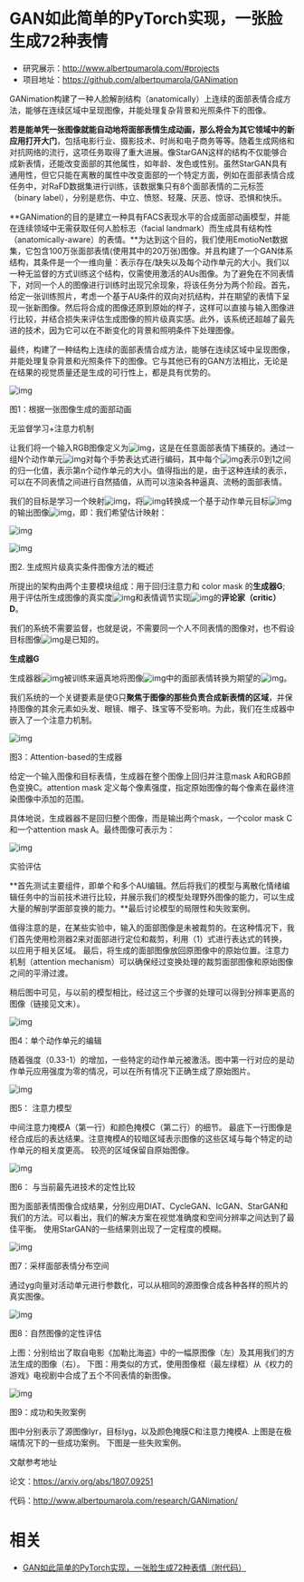 
# GAN如此简单的PyTorch实现，一张脸生成72种表情

- 研究展示：http://www.albertpumarola.com/#projects
- 项目地址：https://github.com/albertpumarola/GANimation



GANimation构建了一种人脸解剖结构（anatomically）上连续的面部表情合成方法，能够在连续区域中呈现图像，并能处理复杂背景和光照条件下的图像。


**若是能单凭一张图像就能自动地将面部表情生成动画，那么将会为其它领域中的新应用打开大门**，包括电影行业、摄影技术、时尚和电子商务等等。随着生成网络和对抗网络的流行，这项任务取得了重大进展。像StarGAN这样的结构不仅能够合成新表情，还能改变面部的其他属性，如年龄、发色或性别。虽然StarGAN具有通用性，但它只能在离散的属性中改变面部的一个特定方面，例如在面部表情合成任务中，对RaFD数据集进行训练，该数据集只有8个面部表情的二元标签（binary label），分别是悲伤、中立、愤怒、轻蔑、厌恶、惊讶、恐惧和快乐。



**GANimation的目的是建立一种具有FACS表现水平的合成面部动画模型，并能在连续领域中无需获取任何人脸标志（facial landmark）而生成具有结构性（anatomically-aware）的表情。**为达到这个目的，我们使用EmotioNet数据集，它包含100万张面部表情(使用其中的20万张)图像。并且构建了一个GAN体系结构，其条件是一个一维向量：表示存在/缺失以及每个动作单元的大小。我们以一种无监督的方式训练这个结构，仅需使用激活的AUs图像。为了避免在不同表情下，对同一个人的图像进行训练时出现冗余现象，将该任务分为两个阶段。首先，给定一张训练照片，考虑一个基于AU条件的双向对抗结构，并在期望的表情下呈现一张新图像。然后将合成的图像还原到原始的样子，这样可以直接与输入图像进行比较，并结合损失来评估生成图像的照片级真实感。此外，该系统还超越了最先进的技术，因为它可以在不断变化的背景和照明条件下处理图像。



最终，构建了一种结构上连续的面部表情合成方法，能够在连续区域中呈现图像，并能处理复杂背景和光照条件下的图像。它与其他已有的GAN方法相比，无论是在结果的视觉质量还是生成的可行性上，都是具有优势的。



![img](https://mmbiz.qpic.cn/mmbiz_png/UicQ7HgWiaUb0eFyX5TeOWqmoj3Pdp4ZbVY89tYJboeJkjuv86Irxp7b3a8eib68FnibXHuECrREubY8w4MYKyHzyg/640?wx_fmt=png&tp=webp&wxfrom=5&wx_lazy=1&wx_co=1)

图1：根据一张图像生成的面部动画



无监督学习+注意力机制



让我们将一个输入RGB图像定义为![img](https://mmbiz.qpic.cn/mmbiz_png/UicQ7HgWiaUb0eFyX5TeOWqmoj3Pdp4ZbVYK4eBe19wvS9gYzNhy6DleVszKXGia9AZBdMDeGKwx6PMjPcgia5v2EA/640?wx_fmt=png&tp=webp&wxfrom=5&wx_lazy=1&wx_co=1)，这是在任意面部表情下捕获的。通过一组N个动作单元![img](https://mmbiz.qpic.cn/mmbiz_png/UicQ7HgWiaUb0eFyX5TeOWqmoj3Pdp4ZbVnIKjRofEncIhxOiaW8j2sXiasXNrLhUyu4V9fJYtH1rkFJSvjO9P9QxA/640?wx_fmt=png&tp=webp&wxfrom=5&wx_lazy=1&wx_co=1)对每个手势表达式进行编码，其中每个![img](https://mmbiz.qpic.cn/mmbiz_png/UicQ7HgWiaUb0eFyX5TeOWqmoj3Pdp4ZbVQ0ZnyeI5LUkUXeXEHs471kHRbSSHhCvewUWJWP2VBZmx55icpLh3zVQ/640?wx_fmt=png&tp=webp&wxfrom=5&wx_lazy=1&wx_co=1)表示0到1之间的归一化值，表示第n个动作单元的大小。值得指出的是，由于这种连续的表示，可以在不同表情之间进行自然插值，从而可以渲染各种逼真、流畅的面部表情。



我们的目标是学习一个映射![img](https://mmbiz.qpic.cn/mmbiz_png/UicQ7HgWiaUb0eFyX5TeOWqmoj3Pdp4ZbVJiacevfqyreH3YMvCTg6Qe3XXxj3KOByO7ImO8226wnMGZuic4PicL7bQ/640?wx_fmt=png&tp=webp&wxfrom=5&wx_lazy=1&wx_co=1)，将![img](https://mmbiz.qpic.cn/mmbiz_png/UicQ7HgWiaUb0eFyX5TeOWqmoj3Pdp4ZbVZMbBxzib3O5Gb7cFNmsqF4ibbD6QFlGFbrBVernptIfSMSEPcgVefabA/640?wx_fmt=png&tp=webp&wxfrom=5&wx_lazy=1&wx_co=1)转换成一个基于动作单元目标![img](https://mmbiz.qpic.cn/mmbiz_png/UicQ7HgWiaUb0eFyX5TeOWqmoj3Pdp4ZbV2jSxEhKBCZyZ6pTZCbzoXwibn41TpWpAB6cIm4XJ6Sw6Fuic5AQ8HtdA/640?wx_fmt=png&tp=webp&wxfrom=5&wx_lazy=1&wx_co=1)的输出图像![img](https://mmbiz.qpic.cn/mmbiz_png/UicQ7HgWiaUb0eFyX5TeOWqmoj3Pdp4ZbVuxd2121oRw46KZjica9ibIJLdIgUxgj1uhfAISYMDVbCySbMFEcvHRIw/640?wx_fmt=png&tp=webp&wxfrom=5&wx_lazy=1&wx_co=1)，即：我们希望估计映射：

![img](https://mmbiz.qpic.cn/mmbiz_png/UicQ7HgWiaUb0eFyX5TeOWqmoj3Pdp4ZbVibvDia21ICYvJ7tQWf5Dk2lr25dmFIypleApxBaBChtRsHCHvZRgF6hQ/640?wx_fmt=png&tp=webp&wxfrom=5&wx_lazy=1&wx_co=1)



![img](https://mmbiz.qpic.cn/mmbiz_png/UicQ7HgWiaUb0eFyX5TeOWqmoj3Pdp4ZbVz2yRwicBkB69NFsIv5c8qGxVl5pXsVWzAoBriakCTo6E9rvSvcwK8Mkg/640?wx_fmt=png&tp=webp&wxfrom=5&wx_lazy=1&wx_co=1)

图2. 生成照片级真实条件图像方法的概述



所提出的架构由两个主要模块组成：用于回归注意力和 color mask 的**生成器G**; 用于评估所生成图像的真实度![img](https://mmbiz.qpic.cn/mmbiz_png/UicQ7HgWiaUb0eFyX5TeOWqmoj3Pdp4ZbVG0aFD8Xu7rVHOqj9plwh55xq0icf9bJKhmRP5WGstzppnzWzm5QH4AA/640?wx_fmt=png&tp=webp&wxfrom=5&wx_lazy=1&wx_co=1)和表情调节实现![img](https://mmbiz.qpic.cn/mmbiz_png/UicQ7HgWiaUb0eFyX5TeOWqmoj3Pdp4ZbVZlYGYCFVrwUL2NDLYj6ZZiclkjQ9ZYKILdeHiaRa70jdILkHwk7QJdBg/640?wx_fmt=png&tp=webp&wxfrom=5&wx_lazy=1&wx_co=1)的**评论家（critic） D**。



我们的系统不需要监督，也就是说，不需要同一个人不同表情的图像对，也不假设目标图像![img](https://mmbiz.qpic.cn/mmbiz_png/UicQ7HgWiaUb0eFyX5TeOWqmoj3Pdp4ZbVuxd2121oRw46KZjica9ibIJLdIgUxgj1uhfAISYMDVbCySbMFEcvHRIw/640?wx_fmt=png&tp=webp&wxfrom=5&wx_lazy=1&wx_co=1)是已知的。



**生成器G**



生成器器![img](https://mmbiz.qpic.cn/mmbiz_png/UicQ7HgWiaUb0eFyX5TeOWqmoj3Pdp4ZbVOccPxlsrKaxdYq1RD9dByQ5zEwjqxmH8RwUwlJ3GBpsLkF8XRvR0bw/640?wx_fmt=png&tp=webp&wxfrom=5&wx_lazy=1&wx_co=1)被训练来逼真地将图像![img](https://mmbiz.qpic.cn/mmbiz_png/UicQ7HgWiaUb0eFyX5TeOWqmoj3Pdp4ZbVZMbBxzib3O5Gb7cFNmsqF4ibbD6QFlGFbrBVernptIfSMSEPcgVefabA/640?wx_fmt=png&tp=webp&wxfrom=5&wx_lazy=1&wx_co=1)中的面部表情转换为期望的![img](https://mmbiz.qpic.cn/mmbiz_png/UicQ7HgWiaUb0eFyX5TeOWqmoj3Pdp4ZbV2jSxEhKBCZyZ6pTZCbzoXwibn41TpWpAB6cIm4XJ6Sw6Fuic5AQ8HtdA/640?wx_fmt=png&tp=webp&wxfrom=5&wx_lazy=1&wx_co=1)。



我们系统的一个关键要素是使G只**聚焦于图像的那些负责合成新表情的区域**，并保持图像的其余元素如头发、眼镜、帽子、珠宝等不受影响。为此，我们在生成器中嵌入了一个注意力机制。



![img](https://mmbiz.qpic.cn/mmbiz_png/UicQ7HgWiaUb0eFyX5TeOWqmoj3Pdp4ZbVSYciaBqTmJNVoia1OviaBqYK5ibmqyiblxNibjvgibFMic1k7Mmkd8Xaz2oh8Q/640?wx_fmt=png&tp=webp&wxfrom=5&wx_lazy=1&wx_co=1)

图3：Attention-based的生成器



给定一个输入图像和目标表情，生成器在整个图像上回归并注意mask A和RGB颜色变换C。attention mask 定义每个像素强度，指定原始图像的每个像素在最终渲染图像中添加的范围。



具体地说，生成器器不是回归整个图像，而是输出两个mask，一个color mask C和一个attention mask A。最终图像可表示为：

![img](https://mmbiz.qpic.cn/mmbiz_png/UicQ7HgWiaUb0eFyX5TeOWqmoj3Pdp4ZbVAN9uXmCy232nByTfXMrtSqciarNJiatzfKacfPYcCpwKVrUZCKJJRuSw/640?wx_fmt=png&tp=webp&wxfrom=5&wx_lazy=1&wx_co=1)



实验评估



**首先测试主要组件，即单个和多个AU编辑。然后将我们的模型与离散化情绪编辑任务中的当前技术进行比较，并展示我们的模型处理野外图像的能力，可以生成大量的解剖学面部变换的能力。**最后讨论模型的局限性和失败案例。



值得注意的是，在某些实验中，输入的面部图像是未被裁剪的。在这种情况下，我们首先使用检测器2来对面部进行定位和裁剪，利用（1）式进行表达式的转换，以应用于相关区域。 最后，将生成的面部图像放回原图像中的原始位置。注意力机制（attention mechanism）可以确保经过变换处理的裁剪面部图像和原始图像之间的平滑过渡。



稍后图中可见，与以前的模型相比，经过这三个步骤的处理可以得到分辨率更高的图像（链接见文末）。



![img](https://mmbiz.qpic.cn/mmbiz_png/UicQ7HgWiaUb0eFyX5TeOWqmoj3Pdp4ZbVZF7VlwSDfLY1XwEMKk1iauWf1wp0aeXpJPpPb10wuWZ2lOUicEVFhN6w/640?wx_fmt=png&tp=webp&wxfrom=5&wx_lazy=1&wx_co=1)

图4：单个动作单元的编辑



随着强度（0.33-1）的增加，一些特定的动作单元被激活。图中第一行对应的是动作单元应用强度为零的情况，可以在所有情况下正确生成了原始图片。



![img](https://mmbiz.qpic.cn/mmbiz_png/UicQ7HgWiaUb0eFyX5TeOWqmoj3Pdp4ZbVDibXibW5cg9PoSPDicbOO5sH6pUCp4QsFicKJaBSMYEJkhztFw6Tn3Xib4A/640?wx_fmt=png&tp=webp&wxfrom=5&wx_lazy=1&wx_co=1)

图5： 注意力模型



中间注意力掩模A（第一行）和颜色掩模C（第二行）的细节。 最底下一行图像是经合成后的表达结果。注意掩模A的较暗区域表示图像的这些区域与每个特定的动作单元的相关度更高。 较亮的区域保留自原始图像。



![img](https://mmbiz.qpic.cn/mmbiz_png/UicQ7HgWiaUb0eFyX5TeOWqmoj3Pdp4ZbV36O0icQQxLx8cz6MrlootDmhydIxcMT8lInJFIqAWicaseYWYfsMe0Cg/640?wx_fmt=png&tp=webp&wxfrom=5&wx_lazy=1&wx_co=1)

 图6： 与当前最先进技术的定性比较



图为面部表情图像合成结果，分别应用DIAT、CycleGAN、IcGAN、StarGAN和我们的方法。可以看出，我们的解决方案在视觉准确度和空间分辨率之间达到了最佳平衡。 使用StarGAN的一些结果则出现了一定程度的模糊。



![img](https://mmbiz.qpic.cn/mmbiz_png/UicQ7HgWiaUb0eFyX5TeOWqmoj3Pdp4ZbVhw8nXOVomuKk1Drroc0nCM6acFiaRxGm3qq9OPIwAGG5GIqs7SsatLw/640?wx_fmt=png&tp=webp&wxfrom=5&wx_lazy=1&wx_co=1)

图7：采样面部表情分布空间



通过yg向量对活动单元进行参数化，可以从相同的源图像合成各种各样的照片的真实图像。



![img](https://mmbiz.qpic.cn/mmbiz_png/UicQ7HgWiaUb0eFyX5TeOWqmoj3Pdp4ZbVmaDiaP6PWibBlqrXrdtUv1L8rY6MfgH79X1Gj0N0qrykdtleNT77TJpA/640?wx_fmt=png&tp=webp&wxfrom=5&wx_lazy=1&wx_co=1)

图8：自然图像的定性评估



上图：分别给出了取自电影《加勒比海盗》中的一幅原图像（左）及其用我们的方法生成的图像（右）。 下图：用类似的方式，使用图像框（最左绿框）从《权力的游戏》电视剧中合成了五个不同表情的新图像。



![img](https://mmbiz.qpic.cn/mmbiz_png/UicQ7HgWiaUb0eFyX5TeOWqmoj3Pdp4ZbVLOJ9aTGiaCAvibhxjrKrarglbsZyexFdzdVdzyK8MKTDJVzNR4jic5Ekg/640?wx_fmt=png&tp=webp&wxfrom=5&wx_lazy=1&wx_co=1)

图9：成功和失败案例



图中分别表示了源图像Iyr，目标Iyg，以及颜色掩膜C和注意力掩模A. 上图是在极端情况下的一些成功案例。 下图是一些失败案例。



文献参考地址

论文：https://arxiv.org/abs/1807.09251

代码：http://www.albertpumarola.com/research/GANimation/


# 相关

- [GAN如此简单的PyTorch实现，一张脸生成72种表情（附代码）](https://mp.weixin.qq.com/s?__biz=MzI3MTA0MTk1MA==&mid=2652023495&idx=2&sn=bbe1500fa0e4f08ccc62009bd6677590&chksm=f121de36c65657203ede5ad0f97d8ee90508bc2fe67e2dece98b920b44de35bfeedaae5ad8e1&mpshare=1&scene=1&srcid=0729Rv9ZghcrP50mw0HbyjPL#rd)
